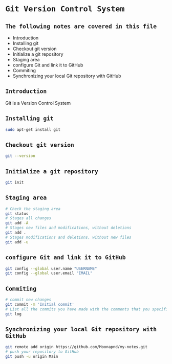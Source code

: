 # `Git Version Control System`

## `The following notes are covered in this file`

- Introduction
- Installing git
- Checkout git version
- Initialize a git repository
- Staging area
- configure Git and link it to GitHub
- Commiting
- Synchronizing your local Git repository with GitHub

## `Introduction`

Git is a Version Control System

## `Installing git`

```bash
sudo apt-get install git
```

## `Checkout git version`

```bash
git --version
```

## `Initialize a git repository`

```bash
git init
```

## `Staging area`

```bash
# Check the staging area
git status
# Stages all changes
git add -A
# Stages new files and modifications, without deletions
git add .
# Stages modifications and deletions, without new files
git add -u
```

## `configure Git and link it to GitHub`

```bash
git config --global user.name "USERNAME"
git config --global user.email "EMAIL"
```

## `Commiting`

```bash
# commit new changes
git commit -m 'Initial commit'
# List all the commits you have made with the comments that you specified
git log
```

## `Synchronizing your local Git repository with GitHub`

```bash
git remote add origin https://github.com/Moonapnd/my-notes.git
# push your repository to GitHub
git push -u origin Main
```
